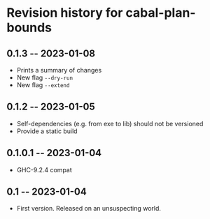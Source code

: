 # Revision history for cabal-plan-bounds

## 0.1.3 -- 2023-01-08

* Prints a summary of changes
* New flag `--dry-run`
* New flag `--extend`

## 0.1.2 -- 2023-01-05

* Self-dependencies (e.g. from exe to lib) should not be versioned
* Provide a static build

## 0.1.0.1 -- 2023-01-04

* GHC-9.2.4 compat

## 0.1 -- 2023-01-04

* First version. Released on an unsuspecting world.
